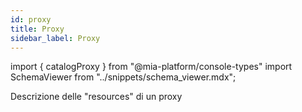 ```yaml
---
id: proxy
title: Proxy
sidebar_label: Proxy
---
```


import { catalogProxy } from "@mia-platform/console-types"
import SchemaViewer from "../snippets/schema_viewer.mdx";

Descrizione delle "resources" di un proxy

<SchemaViewer schema={catalogProxy.resourcesSchema} />
